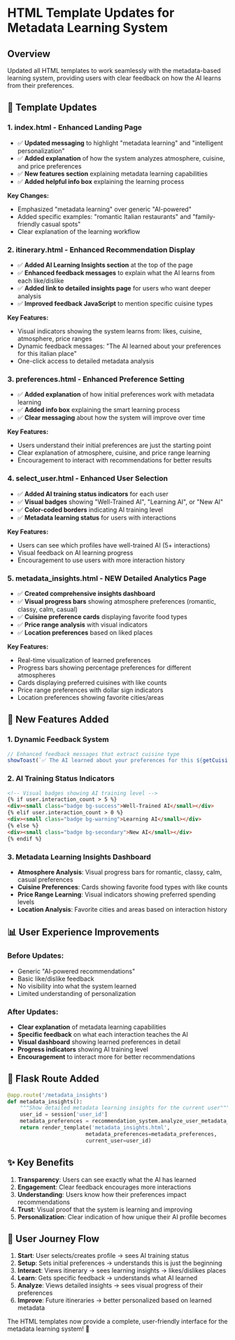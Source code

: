 # HTML Template Updates for Metadata Learning System

## Overview
Updated all HTML templates to work seamlessly with the metadata-based learning system, providing users with clear feedback on how the AI learns from their preferences.

## 🎨 **Template Updates**

### 1. **index.html** - Enhanced Landing Page
- ✅ **Updated messaging** to highlight "metadata learning" and "intelligent personalization"
- ✅ **Added explanation** of how the system analyzes atmosphere, cuisine, and price preferences
- ✅ **New features section** explaining metadata learning capabilities
- ✅ **Added helpful info box** explaining the learning process

**Key Changes:**
- Emphasized "metadata learning" over generic "AI-powered"
- Added specific examples: "romantic Italian restaurants" and "family-friendly casual spots"
- Clear explanation of the learning workflow

### 2. **itinerary.html** - Enhanced Recommendation Display
- ✅ **Added AI Learning Insights section** at the top of the page
- ✅ **Enhanced feedback messages** to explain what the AI learns from each like/dislike
- ✅ **Added link to detailed insights page** for users who want deeper analysis
- ✅ **Improved feedback JavaScript** to mention specific cuisine types

**Key Features:**
- Visual indicators showing the system learns from: likes, cuisine, atmosphere, price ranges
- Dynamic feedback messages: "The AI learned about your preferences for this italian place"
- One-click access to detailed metadata analysis

### 3. **preferences.html** - Enhanced Preference Setting
- ✅ **Added explanation** of how initial preferences work with metadata learning
- ✅ **Added info box** explaining the smart learning process
- ✅ **Clear messaging** about how the system will improve over time

**Key Features:**
- Users understand their initial preferences are just the starting point
- Clear explanation of atmosphere, cuisine, and price range learning
- Encouragement to interact with recommendations for better results

### 4. **select_user.html** - Enhanced User Selection
- ✅ **Added AI training status indicators** for each user
- ✅ **Visual badges** showing "Well-Trained AI", "Learning AI", or "New AI"
- ✅ **Color-coded borders** indicating AI training level
- ✅ **Metadata learning status** for users with interactions

**Key Features:**
- Users can see which profiles have well-trained AI (5+ interactions)
- Visual feedback on AI learning progress
- Encouragement to use users with more interaction history

### 5. **metadata_insights.html** - NEW Detailed Analytics Page
- ✅ **Created comprehensive insights dashboard**
- ✅ **Visual progress bars** showing atmosphere preferences (romantic, classy, calm, casual)
- ✅ **Cuisine preference cards** displaying favorite food types
- ✅ **Price range analysis** with visual indicators
- ✅ **Location preferences** based on liked places

**Key Features:**
- Real-time visualization of learned preferences
- Progress bars showing percentage preferences for different atmospheres
- Cards displaying preferred cuisines with like counts
- Price range preferences with dollar sign indicators
- Location preferences showing favorite cities/areas

## 🚀 **New Features Added**

### 1. **Dynamic Feedback System**
```javascript
// Enhanced feedback messages that extract cuisine type
showToast(`✅ The AI learned about your preferences for this ${getCuisineType(businessId)} place!`);
```

### 2. **AI Training Status Indicators**
```html
<!-- Visual badges showing AI training level -->
{% if user.interaction_count > 5 %}
<div><small class="badge bg-success">Well-Trained AI</small></div>
{% elif user.interaction_count > 0 %}
<div><small class="badge bg-warning">Learning AI</small></div>
{% else %}
<div><small class="badge bg-secondary">New AI</small></div>
{% endif %}
```

### 3. **Metadata Learning Insights Dashboard**
- **Atmosphere Analysis**: Visual progress bars for romantic, classy, calm, casual preferences
- **Cuisine Preferences**: Cards showing favorite food types with like counts
- **Price Range Learning**: Visual indicators showing preferred spending levels
- **Location Analysis**: Favorite cities and areas based on interaction history

## 📊 **User Experience Improvements**

### Before Updates:
- Generic "AI-powered recommendations"
- Basic like/dislike feedback
- No visibility into what the system learned
- Limited understanding of personalization

### After Updates:
- **Clear explanation** of metadata learning capabilities
- **Specific feedback** on what each interaction teaches the AI
- **Visual dashboard** showing learned preferences in detail
- **Progress indicators** showing AI training level
- **Encouragement** to interact more for better recommendations

## 🎯 **Flask Route Added**

```python
@app.route('/metadata_insights')
def metadata_insights():
    """Show detailed metadata learning insights for the current user"""
    user_id = session['user_id']
    metadata_preferences = recommendation_system.analyze_user_metadata_preferences(user_id)
    return render_template('metadata_insights.html', 
                         metadata_preferences=metadata_preferences,
                         current_user=user_id)
```

## ✨ **Key Benefits**

1. **Transparency**: Users can see exactly what the AI has learned
2. **Engagement**: Clear feedback encourages more interactions
3. **Understanding**: Users know how their preferences impact recommendations
4. **Trust**: Visual proof that the system is learning and improving
5. **Personalization**: Clear indication of how unique their AI profile becomes

## 🔄 **User Journey Flow**

1. **Start**: User selects/creates profile → sees AI training status
2. **Setup**: Sets initial preferences → understands this is just the beginning
3. **Interact**: Views itinerary → sees learning insights → likes/dislikes places
4. **Learn**: Gets specific feedback → understands what AI learned
5. **Analyze**: Views detailed insights → sees visual progress of their preferences
6. **Improve**: Future itineraries → better personalized based on learned metadata

The HTML templates now provide a complete, user-friendly interface for the metadata learning system! 🎉 